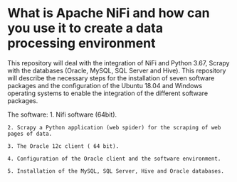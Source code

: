 # What is Apache NiFi and how can you use it to create a data processing environment

This repository will deal with the integration of NiFi and Python 3.67, Scrapy with the   databases (Oracle, MySQL, SQL Server and Hive). This repository will describe the necessary steps for the installation of seven software packages and the configuration of the Ubuntu 18.04 and Windows operating systems to enable the integration of the different software packages.

The software:
    1. Nifi software (64bit).
    
    2. Scrapy a Python application (web spider) for the scraping of web pages of data.
    
    3. The Oracle 12c client ( 64 bit).
    
    4. Configuration of the Oracle client and the software environment.
    
    5. Installation of the MySQL, SQL Server, Hive and Oracle databases.
